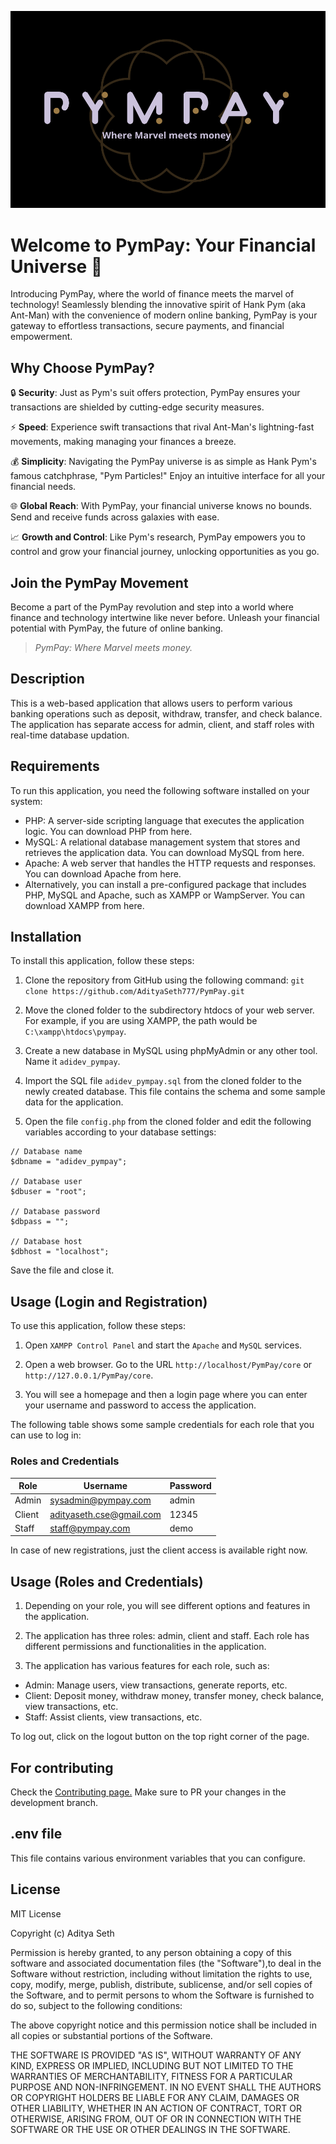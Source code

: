 ![](./logo.png)

# Welcome to PymPay: Your Financial Universe 🌌

Introducing PymPay, where the world of finance meets the marvel of technology! Seamlessly blending the innovative spirit of Hank Pym (aka Ant-Man) with the convenience of modern online banking, PymPay is your gateway to effortless transactions, secure payments, and financial empowerment.

## Why Choose PymPay?

🔒 **Security**: Just as Pym's suit offers protection, PymPay ensures your transactions are shielded by cutting-edge security measures.

⚡ **Speed**: Experience swift transactions that rival Ant-Man's lightning-fast movements, making managing your finances a breeze.

💰 **Simplicity**: Navigating the PymPay universe is as simple as Hank Pym's famous catchphrase, "Pym Particles!" Enjoy an intuitive interface for all your financial needs.

🌐 **Global Reach**: With PymPay, your financial universe knows no bounds. Send and receive funds across galaxies with ease.

📈 **Growth and Control**: Like Pym's research, PymPay empowers you to control and grow your financial journey, unlocking opportunities as you go.

## Join the PymPay Movement

Become a part of the PymPay revolution and step into a world where finance and technology intertwine like never before. Unleash your financial potential with PymPay, the future of online banking.

> _PymPay: Where Marvel meets money._

## Description

This is a web-based application that allows users to perform various banking operations such as deposit, withdraw, transfer, and check balance. The application has separate access for admin, client, and staff roles with real-time database updation.

## Requirements

To run this application, you need the following software installed on your system:

- PHP: A server-side scripting language that executes the application logic. You can download PHP from here.
- MySQL: A relational database management system that stores and retrieves the application data. You can download MySQL from here.
- Apache: A web server that handles the HTTP requests and responses. You can download Apache from here.
- Alternatively, you can install a pre-configured package that includes PHP, MySQL and Apache, such as XAMPP or WampServer. You can download XAMPP from here.

## Installation

To install this application, follow these steps:

1. Clone the repository from GitHub using the following command:
   `git clone https://github.com/AdityaSeth777/PymPay.git`

2. Move the cloned folder to the subdirectory htdocs of your web server. For example, if you are using XAMPP, the path would be `C:\xampp\htdocs\pympay`.

3. Create a new database in MySQL using phpMyAdmin or any other tool. Name it `adidev_pympay`.

4. Import the SQL file `adidev_pympay.sql` from the cloned folder to the newly created database. This file contains the schema and some sample data for the application.

5. Open the file `config.php` from the cloned folder and edit the following variables according to your database settings:

```
// Database name
$dbname = "adidev_pympay";

// Database user
$dbuser = "root";

// Database password
$dbpass = "";

// Database host
$dbhost = "localhost";
```

Save the file and close it.

## Usage (Login and Registration)

To use this application, follow these steps:

1. Open `XAMPP Control Panel` and start the `Apache` and `MySQL` services.

2. Open a web browser. Go to the URL `http://localhost/PymPay/core` or `http://127.0.0.1/PymPay/core`.

3. You will see a homepage and then a login page where you can enter your username and password to access the application.

The following table shows some sample credentials for each role that you can use to log in:

### Roles and Credentials

| Role   | Username                 | Password |
| ------ | ------------------------ | -------- |
| Admin  | sysadmin@pympay.com      | admin    |
| Client | adityaseth.cse@gmail.com | 12345    |
| Staff  | staff@pympay.com         | demo     |

In case of new registrations, just the client access is available right now.

## Usage (Roles and Credentials)

1. Depending on your role, you will see different options and features in the application.

2. The application has three roles: admin, client and staff. Each role has different permissions and functionalities in the application.

3. The application has various features for each role, such as:

- Admin: Manage users, view transactions, generate reports, etc.
- Client: Deposit money, withdraw money, transfer money, check balance, view transactions, etc.
- Staff: Assist clients, view transactions, etc.

To log out, click on the logout button on the top right corner of the page.

## For contributing

Check the [Contributing page.](https://github.com/AdityaSeth777/PymPay/blob/master/Contributing.md)
Make sure to PR your changes in the development branch.

## .env file

This file contains various environment variables that you can configure.

## License

MIT License

Copyright (c) Aditya Seth

Permission is hereby granted, to any person obtaining a copy of this software and associated documentation files (the "Software"),to deal in the Software without restriction, including without limitation the rights to use, copy, modify, merge, publish, distribute, sublicense, and/or sell copies of the Software, and to permit persons to whom the Software is furnished to do so, subject to the following conditions:

The above copyright notice and this permission notice shall be included in all copies or substantial portions of the Software.

THE SOFTWARE IS PROVIDED "AS IS", WITHOUT WARRANTY OF ANY KIND, EXPRESS OR IMPLIED, INCLUDING BUT NOT LIMITED TO THE WARRANTIES OF MERCHANTABILITY, FITNESS FOR A PARTICULAR PURPOSE AND NON-INFRINGEMENT. IN NO EVENT SHALL THE AUTHORS OR COPYRIGHT HOLDERS BE LIABLE FOR ANY CLAIM, DAMAGES OR OTHER LIABILITY, WHETHER IN AN ACTION OF CONTRACT, TORT OR OTHERWISE, ARISING FROM, OUT OF OR IN CONNECTION WITH THE SOFTWARE OR THE USE OR OTHER DEALINGS IN THE SOFTWARE.
